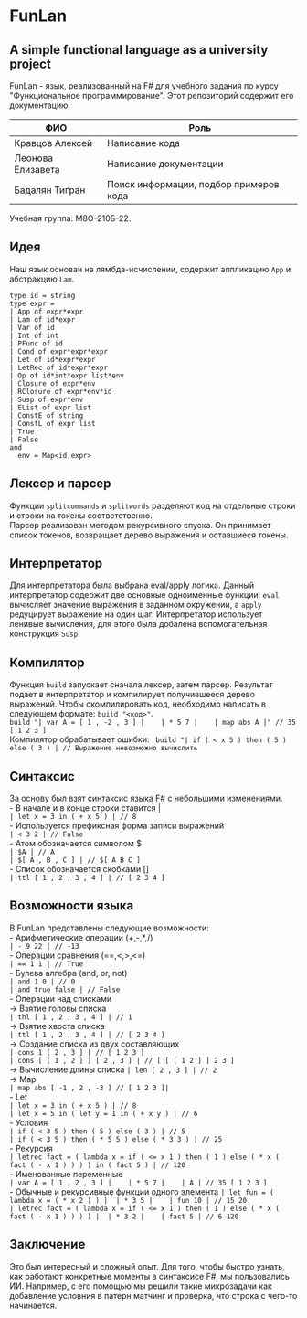 # FunLan
A simple functional language as a university project
---
FunLan - язык, реализованный на F# для учебного задания по курсу "Функциональное программирование". Этот репозиторий содержит его документацию.  

| ФИО | Роль |
| ----------- | ----------- |
| Кравцов Алексей    | Написание кода   |
| Леонова Елизавета   | Написание документации   |
| Бадалян Тигран    | Поиск информации, подбор примеров кода   |

Учебная группа: М8О-210Б-22.

## Идея
Наш язык основан на лямбда-исчислении, содержит аппликацию `App` и абстракцию `Lam`.

```F#
type id = string 
type expr = 
| App of expr*expr 
| Lam of id*expr 
| Var of id 
| Int of int 
| PFunc of id 
| Cond of expr*expr*expr 
| Let of id*expr*expr 
| LetRec of id*expr*expr 
| Op of id*int*expr list*env 
| Closure of expr*env 
| RClosure of expr*env*id 
| Susp of expr*env 
| EList of expr list 
| ConstE of string 
| ConstL of expr list 
| True 
| False 
and 
  env = Map<id,expr> 
```
## Лексер и парсер
Функции `splitcommands` и `splitwords` разделяют код на отдельные строки и строки на токены соответственно.  
Парсер реализован методом рекурсивного спуска. Он принимает список токенов, возвращает дерево выражения и оставшиеся токены.

## Интерпретатор
Для интерпретатора была выбрана eval/apply логика. Данный интерпретатор содержит две основные одноименные функции: `eval` вычисляет значение выражения в заданном окружении, а `apply` редуцирует выражение на один шаг. Интерпретатор использует ленивые вычисления, для этого была добалена вспомогательная конструкция `Susp`.

## Компилятор
Функция `build` запускает сначала лексер, затем парсер. Результат подает в интерпретатор и компилирует получившееся дерево выражений. Чтобы скомпилировать код, необходимо написать в следующем формате: `build "<код>"`.  
`build "| var A = [ 1 , -2 , 3 ] |    | * 5 7 |    | map abs A |" // 35 [ 1 2 3 ] `  
Компилятор обрабатывает ошибки:
`
build "| if ( < x 5 ) then ( 5 ) else ( 3 ) | // Выражение невозможно вычислить`

## Синтаксис
За основу был взят синтаксис языка F# с небольшими изменениями.  
    - В начале и в конце строки ставится |  
    `| let x = 3 in ( + x 5 ) | // 8`  
    - Используется префиксная форма записи выражений  
    `| < 3 2 | // False`   
    - Атом обозначается символом $   
    `| $A | // A`   
    `| $[ A , B , C ] | // $[ A B C ]`  
    - Список обозначается скобками []  
    `| ttl [ 1 , 2 , 3 , 4 ] | // [ 2 3 4 ]`

## Возможности языка
В FunLan представлены следующие возможности:  
    - Арифметические операции (+,-,*,/)  
    `| - 9 22 | // -13`  
    - Операции сравнения (==,<,>,<=)  
    `| == 1 1 | // True`  
    - Булева алгебра (and, or, not)  
    `| and 1 0 | // 0`  
    `| and true false | // False`  
    - Операции над списками  
    -> Взятие головы списка  
    `| thl [ 1 , 2 , 3 , 4 ] | // 1`  
    -> Взятие хвоста списка  
    `| ttl [ 1 , 2 , 3 , 4 ] | // [ 2 3 4 ]`  
    -> Создание списка из двух составляющих   
    `| cons 1 [ 2 , 3 ] | // [ 1 2 3 ]`  
    `| cons [ [ 1 , 2 ] ] [ 2 , 3 ] | // [ [ [ 1 2 ] ] 2 3 ]`  
    -> Вычисление длины списка
    `| len [ 2 , 3 ] | // 2`  
    -> Map  
    `| map abs [ -1 , 2 , -3 ] // [ 1 2 3 ]|`  
    - Let  
    `| let x = 3 in ( + x 5 ) | // 8`  
    `| let x = 5 in ( let y = 1 in ( + x y ) | // 6`  
    - Условия  
    `| if ( < 3 5 ) then ( 5 ) else ( 3 ) | // 5`  
    `| if ( < 3 5 ) then ( * 5 5 ) else ( * 3 3 ) | // 25`    
    - Рекурсия  
    `| letrec fact = ( lambda x = if ( <= x 1 ) then ( 1 ) else ( * x ( fact ( - x 1 ) ) ) ) in ( fact 5 ) | // 120`  
    - Именованные переменные  
    `| var A = [ 1 , 2 , 3 ] |    | * 5 7 |    | A | // 35 [ 1 2 3 ]`  
    - Обычные и рекурсивные функции одного элемента 
    `| let fun = ( lambda x = ( * x 2 ) ) |  | * 3 5 |    | fun 10 | // 15 20`  
    `| letrec fact = ( lambda x = if ( <= x 1 ) then ( 1 ) else ( * x ( fact ( - x 1 ) ) ) ) |  | * 3 2 |    | fact 5 | // 6 120`  
    
## Заключение
Это был интересный и сложный опыт. Для того, чтобы быстро узнать, как работают конкретные моменты в синтаксисе F#, мы пользовались ИИ. Например, с его помощью мы решили такие микрозадачи как добавление условния в патерн матчинг и проверка, что строка с чего-то начинается.
